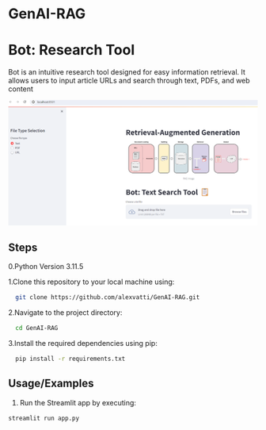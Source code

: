 # GenAI-RAG

# Bot: Research Tool 

Bot is an intuitive research tool designed for easy information retrieval. 
It allows users to input article URLs and search through text, PDFs, and web content

![](tool.png)

## Steps

0.Python Version 3.11.5

1.Clone this repository to your local machine using:

```bash
  git clone https://github.com/alexvatti/GenAI-RAG.git
```
2.Navigate to the project directory:

```bash
  cd GenAI-RAG
```
3.Install the required dependencies using pip:

```bash
  pip install -r requirements.txt
```
## Usage/Examples

1. Run the Streamlit app by executing:
```bash
streamlit run app.py
